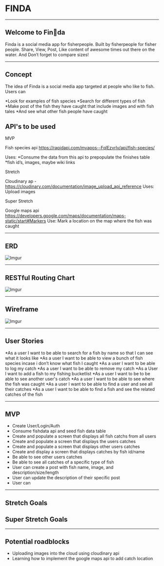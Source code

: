 # FINDA
------------------------------------------------------------------------
## Welcome to Fin🐳da 

Finda is a social media app for fisherpeople. Built by fisherpeople for fisher people. Share, View, Post, Like content of awesome times out there on the water. And Don’t forget to compare sizes!

------------------------------------------------------------------------
## Concept

The idea of Finda is a social media app targeted at people who like to fish. Users can

*Look for examples of fish species
*Search for different types of fish
*Make post of the fish they have caught that include images and with fish tales
*And see what other fish people have caught


## API's to be used

MVP

Fish species api https://rapidapi.com/myapos--FqlEzvrlv/api/fish-species/

Uses:
*Consume the data from this api to prepopulate the finishes table
*fish id’s, images, maybe wiki links

Stretch

Cloudinary ap - https://cloudinary.com/documentation/image_upload_api_reference
Uses: Upload images 

Super Stretch

Google maps api https://developers.google.com/maps/documentation/maps-static/start#Markers
Use: Mark a location on the map where the fish was caught

------------------------------------------------------------------------

## ERD

![Imgur](https://i.imgur.com/UfAf8Gi.png)

------------------------------------------------------------------------
## RESTful Routing Chart

![Imgur](https://i.imgur.com/SReL4B4.png)

------------------------------------------------------------------------
## Wireframe

![Imgur](https://i.imgur.com/oxHbmwq.png)

------------------------------------------------------------------------
## User Stories

*As a user I want to be able to search for a fish by name so that I can see what it looks like
*As a user I want to be able to view a bunch of fish species incase i don’t know what fish I caught
*As a user I want to be able to log my catch
*As a user I want to be able to remove my catch
*As a User I want to add a fish to my fishing bucketlist
*As a user I want to be to be able to see another user's catch
*As a user I want to be able to see where the fish was caught
*As a user I want to be able to find a user and see all their catches
*As a user I want to be able to find a fish and see the related catches of the fish


------------------------------------------------------------------------




## MVP

* Create User/Login/Auth
* Consume fishdata api and seed fish data table
* Create and populate a screen that displays all fish catchs from all users
* Create and populate a screen that displays the users catches
* Create and populate a screen that displays other users catches
* Create and display a screen that displays catches by fish id/name
* Be able to see other users catches
* Be able to see all catches of a specific type of fish
* User can create a post with fish name, image, and description/size/length
* User can update the description of their specific post
* User can 

-------------------------------------------------------------------------
## Stretch Goals

 

## Super Stretch Goals



--------------------------------------------------------------------------
## Potential roadblocks

* Uploading images into the cloud using cloudinary api
* Learning how to implement the google maps api to add catch location




